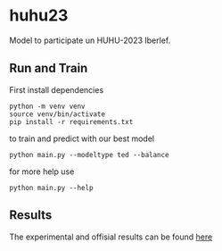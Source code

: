 # huhu23
Model to participate un HUHU-2023 Iberlef.

## Run and Train

First install dependencies
```shell
python -m venv venv
source venv/bin/activate
pip install -r requirements.txt
```

to train and predict with our best model

```shell
python main.py --modeltype ted --balance
```

for more help use
```shell
python main.py --help
```

## Results

The experimental and offisial results can be found [here](results.md)

